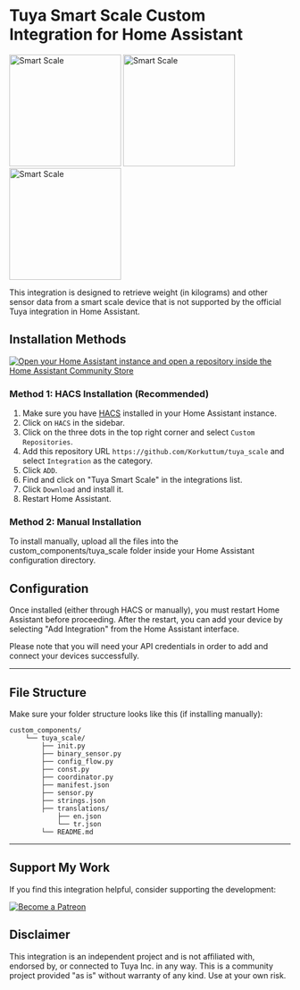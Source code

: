 # Tuya Smart Scale Custom Integration for Home Assistant

<img src="https://iis-akakce.akamaized.net/p.z?%2F%2Fproductimages%2Ehepsiburada%2Enet%2Fs%2F45%2F600%2F10824497070130%2Ejpg" alt="Smart Scale" width="200"/> <img src="https://image.made-in-china.com/2f0j00aMhREsrtVIbv/Tuya-Smart-Body-Weighing-Scales.webp" alt="Smart Scale" width="200"/> <img src="https://www.expert4house.com/img/cms/Tuya%20Smart%20Home/Tuya%20Bilancia%20del%20Grasso%20Corporeo%20BMI%20Smart%20WiFi%20con%20Display%20Digitale%20a%20LED.jpg" alt="Smart Scale" width="200"/>


This integration is designed to retrieve weight (in kilograms) and other sensor data from a smart scale device that is not supported by the official Tuya integration in Home Assistant.

## Installation Methods

[![Open your Home Assistant instance and open a repository inside the Home Assistant Community Store](https://my.home-assistant.io/badges/hacs_repository.svg)](https://my.home-assistant.io/redirect/hacs_repository/?owner=Korkuttum&repository=tuya_scale&category=integration)

### Method 1: HACS Installation (Recommended)
1. Make sure you have [HACS](https://hacs.xyz/) installed in your Home Assistant instance.
2. Click on `HACS` in the sidebar.
3. Click on the three dots in the top right corner and select `Custom Repositories`.
4. Add this repository URL `https://github.com/Korkuttum/tuya_scale` and select `Integration` as the category.
5. Click `ADD`.
6. Find and click on "Tuya Smart Scale" in the integrations list.
7. Click `Download` and install it.
8. Restart Home Assistant.

### Method 2: Manual Installation
To install manually, upload all the files into the custom_components/tuya_scale folder inside your Home Assistant configuration directory. 

## Configuration

Once installed (either through HACS or manually), you must restart Home Assistant before proceeding. After the restart, you can add your device by selecting "Add Integration" from the Home Assistant interface.

Please note that you will need your API credentials in order to add and connect your devices successfully.

---

## File Structure

Make sure your folder structure looks like this (if installing manually):
```
custom_components/
    └── tuya_scale/
        ├── init.py
        ├── binary_sensor.py
        ├── config_flow.py
        ├── const.py
        ├── coordinator.py
        ├── manifest.json
        ├── sensor.py
        ├── strings.json
        ├── translations/
            ├── en.json
            └── tr.json
        └── README.md
```

---

## Support My Work

If you find this integration helpful, consider supporting the development:

[![Become a Patreon](https://img.shields.io/badge/Become_a-Patron-red.svg?style=for-the-badge&logo=patreon)](https://www.patreon.com/c/korkuttum)

## Disclaimer

This integration is an independent project and is not affiliated with, endorsed by, or connected to Tuya Inc. in any way. This is a community project provided "as is" without warranty of any kind. Use at your own risk.
